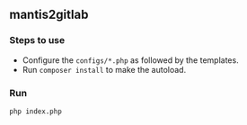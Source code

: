 ## mantis2gitlab

### Steps to use

* Configure the `configs/*.php` as followed by the templates.
* Run `composer install` to make the autoload.

### Run

`php index.php`

